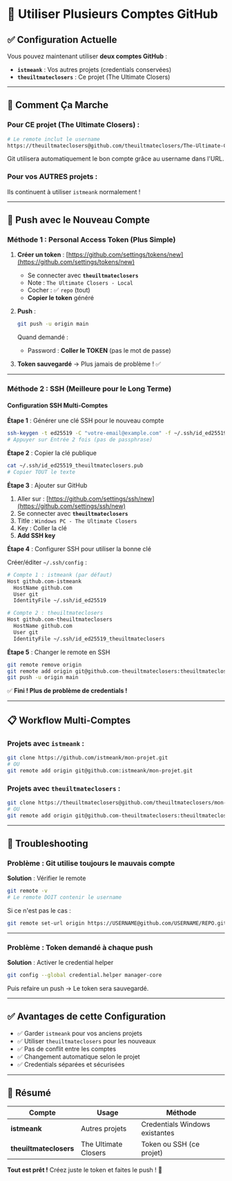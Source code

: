 # 🔄 Utiliser Plusieurs Comptes GitHub

## ✅ Configuration Actuelle

Vous pouvez maintenant utiliser **deux comptes GitHub** :

- **`istmeank`** : Vos autres projets (credentials conservées)
- **`theuiltmateclosers`** : Ce projet (The Ultimate Closers)

---

## 🎯 Comment Ça Marche

### Pour CE projet (The Ultimate Closers) :

```bash
# Le remote inclut le username
https://theuiltmateclosers@github.com/theuiltmateclosers/The-Ultimate-Closers-Projects.git
```

Git utilisera automatiquement le bon compte grâce au username dans l'URL.

### Pour vos AUTRES projets :

Ils continuent à utiliser `istmeank` normalement !

---

## 🚀 Push avec le Nouveau Compte

### Méthode 1 : Personal Access Token (Plus Simple)

1. **Créer un token** : [https://github.com/settings/tokens/new](https://github.com/settings/tokens/new)

   - Se connecter avec **`theuiltmateclosers`**
   - Note : `The Ultimate Closers - Local`
   - Cocher : ✅ `repo` (tout)
   - **Copier le token** généré

2. **Push** :

   ```bash
   git push -u origin main
   ```

   Quand demandé :

   - Password : **Coller le TOKEN** (pas le mot de passe)

3. **Token sauvegardé** → Plus jamais de problème ! ✅

---

### Méthode 2 : SSH (Meilleure pour le Long Terme)

#### Configuration SSH Multi-Comptes

**Étape 1** : Générer une clé SSH pour le nouveau compte

```bash
ssh-keygen -t ed25519 -C "votre-email@example.com" -f ~/.ssh/id_ed25519_theuiltmateclosers
# Appuyer sur Entrée 2 fois (pas de passphrase)
```

**Étape 2** : Copier la clé publique

```bash
cat ~/.ssh/id_ed25519_theuiltmateclosers.pub
# Copier TOUT le texte
```

**Étape 3** : Ajouter sur GitHub

1. Aller sur : [https://github.com/settings/ssh/new](https://github.com/settings/ssh/new)
2. Se connecter avec **`theuiltmateclosers`**
3. Title : `Windows PC - The Ultimate Closers`
4. Key : Coller la clé
5. **Add SSH key**

**Étape 4** : Configurer SSH pour utiliser la bonne clé

Créer/éditer `~/.ssh/config` :

```bash
# Compte 1 : istmeank (par défaut)
Host github.com-istmeank
  HostName github.com
  User git
  IdentityFile ~/.ssh/id_ed25519

# Compte 2 : theuiltmateclosers
Host github.com-theuiltmateclosers
  HostName github.com
  User git
  IdentityFile ~/.ssh/id_ed25519_theuiltmateclosers
```

**Étape 5** : Changer le remote en SSH

```bash
git remote remove origin
git remote add origin git@github.com-theuiltmateclosers:theuiltmateclosers/The-Ultimate-Closers-Projects.git
git push -u origin main
```

✅ **Fini ! Plus de problème de credentials !**

---

## 📋 Workflow Multi-Comptes

### Projets avec `istmeank` :

```bash
git clone https://github.com/istmeank/mon-projet.git
# OU
git remote add origin git@github.com:istmeank/mon-projet.git
```

### Projets avec `theuiltmateclosers` :

```bash
git clone https://theuiltmateclosers@github.com/theuiltmateclosers/mon-projet.git
# OU
git remote add origin git@github.com-theuiltmateclosers:theuiltmateclosers/mon-projet.git
```

---

## 🔧 Troubleshooting

### Problème : Git utilise toujours le mauvais compte

**Solution** : Vérifier le remote

```bash
git remote -v
# Le remote DOIT contenir le username
```

Si ce n'est pas le cas :

```bash
git remote set-url origin https://USERNAME@github.com/USERNAME/REPO.git
```

---

### Problème : Token demandé à chaque push

**Solution** : Activer le credential helper

```bash
git config --global credential.helper manager-core
```

Puis refaire un push → Le token sera sauvegardé.

---

## ✅ Avantages de cette Configuration

- ✅ Garder `istmeank` pour vos anciens projets
- ✅ Utiliser `theuiltmateclosers` pour les nouveaux
- ✅ Pas de conflit entre les comptes
- ✅ Changement automatique selon le projet
- ✅ Credentials séparées et sécurisées

---

## 🎯 Résumé

| Compte                 | Usage                | Méthode                        |
| ---------------------- | -------------------- | ------------------------------ |
| **istmeank**           | Autres projets       | Credentials Windows existantes |
| **theuiltmateclosers** | The Ultimate Closers | Token ou SSH (ce projet)       |

**Tout est prêt !** Créez juste le token et faites le push ! 🚀

